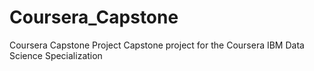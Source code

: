 # Coursera_Capstone
Coursera Capstone Project
Capstone project for the Coursera IBM Data Science Specialization

